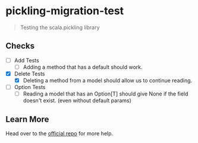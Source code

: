 # pickling-migration-test

> Testing the scala.pickling library

## Checks

- [ ] Add Tests
  - [ ] Adding a method that has a default should work.
- [x] Delete Tests
  - [x] Deleting a method from a model should allow us to continue reading.
- [ ] Option Tests
  - [ ] Reading a model that has an Option[T] should give None if the field doesn't exist. (even without default params)

## Learn More

Head over to the [official repo](https://github.com/scala/pickling) for more help.
